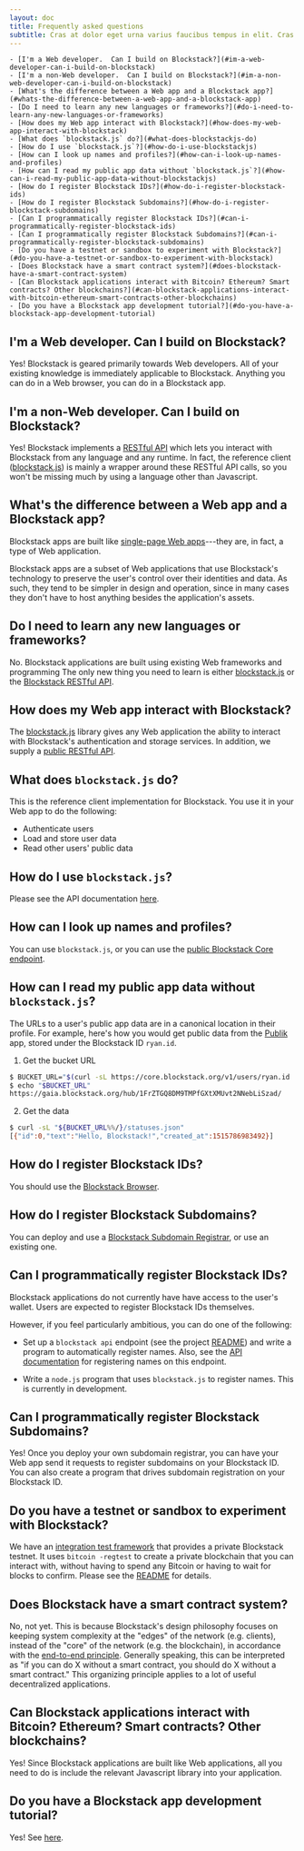 ```yaml
---
layout: doc
title: Frequently asked questions
subtitle: Cras at dolor eget urna varius faucibus tempus in elit. Cras a dui imperdiet, tempus metus quis, pharetra turpis.
---
```


<!-- TOC depthFrom:1 depthTo:6 withLinks:1 updateOnSave:1 orderedList:0 -->

	- [I'm a Web developer.  Can I build on Blockstack?](#im-a-web-developer-can-i-build-on-blockstack)
	- [I'm a non-Web developer.  Can I build on Blockstack?](#im-a-non-web-developer-can-i-build-on-blockstack)
	- [What's the difference between a Web app and a Blockstack app?](#whats-the-difference-between-a-web-app-and-a-blockstack-app)
	- [Do I need to learn any new languages or frameworks?](#do-i-need-to-learn-any-new-languages-or-frameworks)
	- [How does my Web app interact with Blockstack?](#how-does-my-web-app-interact-with-blockstack)
	- [What does `blockstack.js` do?](#what-does-blockstackjs-do)
	- [How do I use `blockstack.js`?](#how-do-i-use-blockstackjs)
	- [How can I look up names and profiles?](#how-can-i-look-up-names-and-profiles)
	- [How can I read my public app data without `blockstack.js`?](#how-can-i-read-my-public-app-data-without-blockstackjs)
	- [How do I register Blockstack IDs?](#how-do-i-register-blockstack-ids)
	- [How do I register Blockstack Subdomains?](#how-do-i-register-blockstack-subdomains)
	- [Can I programmatically register Blockstack IDs?](#can-i-programmatically-register-blockstack-ids)
	- [Can I programmatically register Blockstack Subdomains?](#can-i-programmatically-register-blockstack-subdomains)
	- [Do you have a testnet or sandbox to experiment with Blockstack?](#do-you-have-a-testnet-or-sandbox-to-experiment-with-blockstack)
	- [Does Blockstack have a smart contract system?](#does-blockstack-have-a-smart-contract-system)
	- [Can Blockstack applications interact with Bitcoin? Ethereum? Smart contracts? Other blockchains?](#can-blockstack-applications-interact-with-bitcoin-ethereum-smart-contracts-other-blockchains)
	- [Do you have a Blockstack app development tutorial?](#do-you-have-a-blockstack-app-development-tutorial)

<!-- /TOC -->

## I'm a Web developer.  Can I build on Blockstack?

Yes!  Blockstack is geared primarily towards Web developers.  All of your
existing knowledge is immediately applicable to Blockstack.  Anything you can do
in a Web browser, you can do in a Blockstack app.

## I'm a non-Web developer.  Can I build on Blockstack?

Yes!  Blockstack implements a [RESTful API](https://core.blockstack.org) which
lets you interact with Blockstack from any language and any runtime.  In fact,
the reference client
([blockstack.js](https://github.com/blockstack/blockstack.js)) is mainly a
wrapper around these RESTful API calls, so you won't be missing much by using a
language other than Javascript.

## What's the difference between a Web app and a Blockstack app?

Blockstack apps are built like [single-page Web
apps](https://en.wikipedia.org/wiki/Single-page_application)---they are, in
fact, a type of Web application.

Blockstack apps are a subset of Web applications that use Blockstack's
technology to preserve the user's control over their identities and data.
As such, they tend to be simpler
in design and operation, since in many cases they don't have to host anything
besides the application's assets.

## Do I need to learn any new languages or frameworks?

No.  Blockstack applications are built using existing Web frameworks and programming
The only new thing you need to learn is either [blockstack.js](https://github.com/blockstack/blockstack.js) or
the [Blockstack RESTful API](https://core.blockstack.org).

## How does my Web app interact with Blockstack?

The [blockstack.js](https://github.com/blockstack/blockstack.js) library gives
any Web application the ability to interact with Blockstack's authentication and
storage services.  In addition, we supply a [public RESTful API](https://core.blockstack.org).

## What does `blockstack.js` do?

This is the reference client implementation for Blockstack.  You use it in your
Web app to do the following:

* Authenticate users
* Load and store user data
* Read other users' public data

## How do I use `blockstack.js`?

Please see the API documentation [here](https://github.com/blockstack/blockstack.js).

## How can I look up names and profiles?

You can use `blockstack.js`, or you can use the [public Blockstack Core
endpoint](https://core.blockstack.org).

## How can I read my public app data without `blockstack.js`?

The URLs to a user's public app data are in a canonical location in their
profile.  For example, here's how you would get public data from the
[Publik](https://publik.ykliao.com) app, stored under the Blockstack ID `ryan.id`.

1. Get the bucket URL
```bash
$ BUCKET_URL="$(curl -sL https://core.blockstack.org/v1/users/ryan.id | jq -r '."ryan.id"["profile"]["apps"]["http://publik.ykliao.com"]')"
$ echo "$BUCKET_URL"
https://gaia.blockstack.org/hub/1FrZTGQ8DM9TMPfGXtXMUvt2NNebLiSzad/
```

2. Get the data
```bash
$ curl -sL "${BUCKET_URL%%/}/statuses.json"
[{"id":0,"text":"Hello, Blockstack!","created_at":1515786983492}]
```

## How do I register Blockstack IDs?

You should use the [Blockstack Browser](https://github.com/blockstack/blockstack-browser).

## How do I register Blockstack Subdomains?

You can deploy and use a [Blockstack Subdomain Registrar](subdomains.md), or
use an existing one.

## Can I programmatically register Blockstack IDs?

Blockstack applications do not currently have
have access to the user's wallet.  Users are expected to
register Blockstack IDs themselves.

However, if you feel particularly ambitious, you can do one of the following:

* Set up a `blockstack api` endpoint (see the project [README](../README.md)) and write a
  program to automatically register names.  Also, see the [API
documentation](https://blockstack.github.io/blockstack-core/#managing-names-register-a-name)
for registering names on this endpoint.

* Write a `node.js` program that uses `blockstack.js` to register
  names.  This is currently in development.

## Can I programmatically register Blockstack Subdomains?

Yes!  Once you deploy your own subdomain registrar, you can have your Web app
send it requests to register subdomains on your Blockstack ID.  You can also
create a program that drives subdomain registration on your Blockstack ID.

## Do you have a testnet or sandbox to experiment with Blockstack?

We have an [integration test framework](../integration_tests) that provides a
private Blockstack testnet.  It uses `bitcoin -regtest` to create a private
blockchain that you can interact with, without having to spend any Bitcoin or
having to wait for blocks to confirm.  Please see the
[README](../integration_tests/README.md) for details.

## Does Blockstack have a smart contract system?

No, not yet.  This is because
Blockstack's design philosophy focuses on keeping system complexity at the
"edges" of the network (e.g. clients), instead of the "core" of the network (e.g.
the blockchain), in accordance with the [end-to-end
principle](https://en.wikipedia.org/wiki/End-to-end_principle).
Generally speaking, this can be interpreted as "if you can do X without
a smart contract, you should do X without a smart contract."  This organizing
principle applies to a lot of useful decentralized applications.

## Can Blockstack applications interact with Bitcoin? Ethereum? Smart contracts? Other blockchains?

Yes!  Since Blockstack applications are built like Web applications, all you need to do is include the
relevant Javascript library into your application.

## Do you have a Blockstack app development tutorial?

Yes!  See [here](https://blockstack.org/tutorials).
